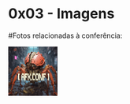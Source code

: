 # 0x03 - Imagens

#Fotos relacionadas à conferência:

<img src="/assets/logo.jpg" alt="logo" style="height: 100px; width:100px;"/>
